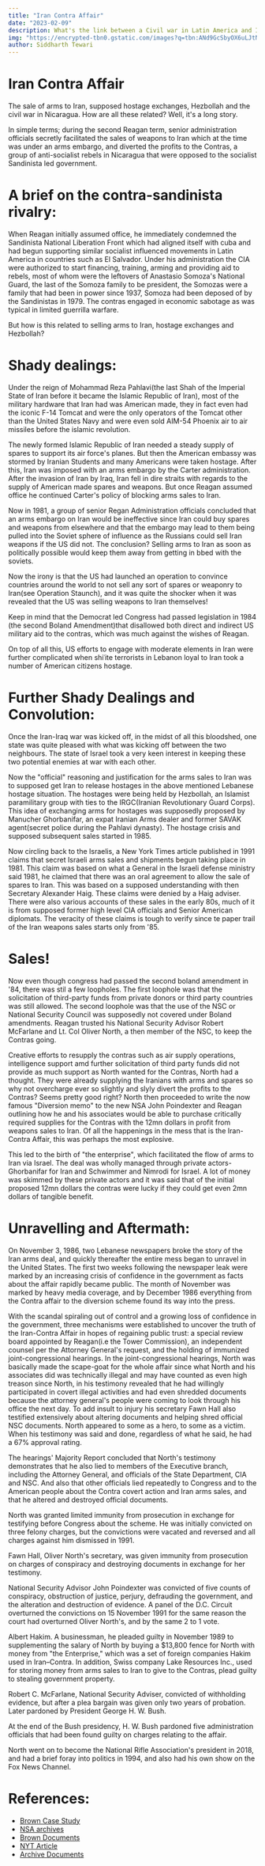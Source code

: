 ```yaml
---
title: "Iran Contra Affair"
date: "2023-02-09"
description: What's the link between a Civil war in Latin America and Iranian arms embargo? Read on to find out
img: "https://encrypted-tbn0.gstatic.com/images?q=tbn:ANd9GcSbyOX6uLJtNedmiybF-QUK_z3vBBovVlXJRg7bqHUxu9G5J-zVxzrsm9K6&s=10" 
author: Siddharth Tewari
---
```


# Iran Contra Affair

The sale of arms to Iran, supposed hostage exchanges, Hezbollah and the civil war in Nicaragua. How are all these related? Well, it's a long story.

In simple terms; during the second Reagan term, senior administration officials secretly facilitated the sales of weapons to Iran which at the time was under an arms embargo, and diverted the profits to the Contras, a group of anti-socialist rebels in Nicaragua that were opposed to the socialist Sandinista led government.

# A brief on the contra-sandinista rivalry:

When Reagan initially assumed office, he immediately condemned the Sandinista National Liberation Front which had aligned itself with cuba and had begun supporting similar socialist influenced movements in Latin America in countries such as El Salvador. Under his administration the CIA were authorized to start financing, training, arming and providing aid to rebels, most of whom were the leftovers of Anastasio Somoza's National Guard, the last of the Somoza family to be president, the Somozas were a family that had been in power since 1937, Somoza had been deposed of by the Sandinistas in 1979. The contras engaged in economic sabotage as was typical in limited guerrilla warfare.

But how is this related to selling arms to Iran, hostage exchanges and Hezbollah?

# Shady dealings:

Under the reign of Mohammad Reza Pahlavi(the last Shah of the Imperial State of Iran before it became the Islamic Republic of Iran), most of the military hardware that Iran had was American made, they in fact even had the iconic F-14 Tomcat and were the only operators of the Tomcat other than the United States Navy and were even sold AIM-54 Phoenix air to air missiles before the islamic revolution.

The newly formed Islamic Republic of Iran needed a steady supply of spares to support its air force's planes. But then the American embassy was stormed by Iranian Students and many Americans were taken hostage. After this, Iran was imposed with an arms embargo by the Carter administration. After the invasion of Iran by Iraq, Iran fell in dire straits with regards to the supply of American made spares and weapons. But once Reagan assumed office he continued Carter's policy of blocking arms sales to Iran. 

Now in 1981, a group of senior Regan Administration officials concluded that an arms embargo on Iran would be ineffective since Iran could buy spares and weapons from elsewhere and that the embargo may lead to them being pulled into the Soviet sphere of influence as the Russians could sell Iran weapons if the US did not. The conclusion? Selling arms to Iran as soon as politically possible would keep them away from getting in bbed with the soviets. 

Now the irony is that the US had launched an operation to convince countries around the world to not sell any sort of spares or weaponry to Iran(see Operation Staunch), and it was quite the shocker when it was revealed that the US was selling weapons to Iran themselves!

Keep in mind that the Democrat led Congress had passed legislation in 1984 (the second Boland Amendment)that disallowed both direct and indirect US military aid to the contras, which was much against the wishes of Reagan. 

On top of all this, US efforts to engage with moderate elements in Iran were further complicated when shiʿite terrorists in Lebanon loyal to Iran took a number of American citizens hostage.

# Further Shady Dealings and Convolution:

Once the Iran-Iraq war was kicked off, in the midst of all this bloodshed, one state was quite pleased with what was kicking off between the two neighbours. The state of Israel took a very keen interest in keeping these two potential enemies at war with each other. 

Now the "official" reasoning and justification for the arms sales to Iran was to supposed get Iran to release hostages in the above mentioned Lebanese hostage situation. The hostages were being held by Hezbollah, an Islamist paramilitary group with ties to the IRGC(Iranian Revolutionary Guard Corps). This idea of exchanging arms for hostages was supposedly proposed by Manucher Ghorbanifar, an expat Iranian Arms dealer and former SAVAK agent(secret police during the Pahlavi dynasty). The hostage crisis and supposed subsequent sales started in 1985. 

Now circling back to the Israelis, a New York Times article published in 1991 claims that secret Israeli arms sales and shipments begun taking place in 1981. This claim was based on what a General in the Israeli defense ministry said 1981, he claimed that there was an oral agreement to allow the sale of spares to Iran. This was based on a supposed understanding with then Secretary Alexander Haig. These claims were denied by a Haig adviser. There were also various accounts of these sales in the early 80s, much of it is from supposed former high level CIA officials and Senior American diplomats. The veracity of these claims is tough to verify since te paper trail of the Iran weapons sales starts only from '85.

# Sales!

Now even though congress had passed the second boland amendment in '84, there was stil a few loopholes. The first loophole was that the solicitation of third-party funds from private donors or third party countries was still allowed. The second loophole was that the use of the NSC or National Security Council was supposedly not covered under Boland amendments. Reagan trusted his National Security Advisor Robert McFarlane and Lt. Col Oliver North, a then member of the NSC, to keep the Contras going. 

Creative efforts to resupply the contras such as air supply operations, intelligence support amd further solicitation of third party funds did not provide as much support as North wanted for the Contras, North had a thought. They were already supplying the Iranians with arms and spares so why not overcharge ever so slightly and slyly divert the profits to the Contras? Seems pretty good right? North then proceeded to write the now famous "Diversion memo" to the new NSA John Poindexter and Reagan outlining how he and his associates would be able to purchase critically required supplies for the Contras with the 12mn dollars in profit from weapons sales to Iran. Of all the happenings in the mess that is the Iran-Contra Affair, this was perhaps the most explosive.  

This led to the birth of "the enterprise", which facilitated the flow of arms to Iran via Israel. The deal was wholly managed through private actors- Ghorbanifar for Iran and Schwimmer and Nimrodi for Israel.  A lot of money was skimmed by these private actors and it was said that of the initial proposed 12mn dollars the contras were lucky if they could get even 2mn dollars of tangible benefit. 

# Unravelling and Aftermath:

On November 3, 1986, two Lebanese newspapers broke the story of the Iran arms deal, and quickly thereafter the entire mess began to unravel in the United States. The first two weeks following the newspaper leak were marked by an increasing crisis of confidence in the government as facts about the affair rapidly became public. The month of November was marked by heavy media coverage, and by December 1986 everything from the Contra affair to the diversion scheme found its way into the press. 

With the scandal spiraling out of control and a growing loss of confidence in the government, three mechanisms were established to uncover the truth of the Iran-Contra Affair in hopes of regaining public trust: a special review board appointed by Reagan(i.e the Tower Commission), an independent counsel per the Attorney General's request, and the holding of immunized joint-congressional hearings. In the joint-congressional hearings, North was basically made the scape-goat for the whole affair since what North and his associates did was technically illegal and may have counted as even high treason since North, in his testimony revealed that he had willingly participated in covert illegal activities and had even shredded documents because the attorney general's people were coming to look through his office the next day. To add insult to injury his secretary Fawn Hall also testified extensively about altering documents and helping shred official NSC documents. North appeared to some as a hero, to some as a victim. When his testimony was said and done, regardless of what he said, he had a 67% approval rating. 

The hearings' Majority Report concluded that North's testimony demonstrates that he also lied to members of the Executive branch, including the Attorney General, and officials of the State Department, CIA and NSC. And also that other officials lied repeatedly to Congress and to the American people about the Contra covert action and Iran arms sales, and that he altered and destroyed official documents.

North was granted limited immunity from prosecution in exchange for testifying before Congress about the scheme. He was initially convicted on three felony charges, but the convictions were vacated and reversed and all charges against him dismissed in 1991.

Fawn Hall, Oliver North's secretary, was given immunity from prosecution on charges of conspiracy and destroying documents in exchange for her testimony.

National Security Advisor John Poindexter was convicted of five counts of conspiracy, obstruction of justice, perjury, defrauding the government, and the alteration and destruction of evidence. A panel of the D.C. Circuit overturned the convictions on 15 November 1991 for the same reason the court had overturned Oliver North's, and by the same 2 to 1 vote.

Albert Hakim. A businessman, he pleaded guilty in November 1989 to supplementing the salary of North by buying a $13,800 fence for North with money from "the Enterprise," which was a set of foreign companies Hakim used in Iran–Contra. In addition, Swiss company Lake Resources Inc., used for storing money from arms sales to Iran to give to the Contras, plead guilty to stealing government property.

Robert C. McFarlane, National Security Adviser, convicted of withholding evidence, but after a plea bargain was given only two years of probation. Later pardoned by President George H. W. Bush.

At the end of the Bush presidency, H. W. Bush pardoned five administration officials that had been found guilty on charges relating to the affair.

North went on to become the National Rifle Association's president in 2018, and had a brief foray into politics in 1994, and also had his own show on the Fox News Channel.

# References:

* [Brown Case Study](https://www.brown.edu/Research/Understanding_the_Iran_Contra_Affair/overview-case.php#_ftn11)
* [NSA archives](https://nsarchive2.gwu.edu/NSAEBB/NSAEBB210/16-Diversion%20Memo%204-4-86%20(IC%2002614).pdf)
* [Brown Documents](https://www.brown.edu/Research/Understanding_the_Iran_Contra_Affair/documents/d-nic-6.pdf)
* [NYT Article](https://www.nytimes.com/1991/12/08/world/iran-pipeline-hidden-chapter-special-report-us-said-have-allowed-israel-sell.html)
* [Archive Documents](https://archive.org/details/irancontrascanda00korn)
